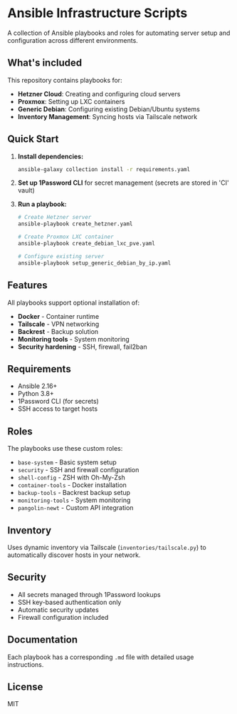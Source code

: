 # Ansible Infrastructure Scripts

A collection of Ansible playbooks and roles for automating server setup and configuration across different environments.

## What's included

This repository contains playbooks for:
- **Hetzner Cloud**: Creating and configuring cloud servers
- **Proxmox**: Setting up LXC containers 
- **Generic Debian**: Configuring existing Debian/Ubuntu systems
- **Inventory Management**: Syncing hosts via Tailscale network

## Quick Start

1. **Install dependencies:**
   ```bash
   ansible-galaxy collection install -r requirements.yaml
   ```

2. **Set up 1Password CLI** for secret management (secrets are stored in 'CI' vault)

3. **Run a playbook:**
   ```bash
   # Create Hetzner server
   ansible-playbook create_hetzner.yaml
   
   # Create Proxmox LXC container
   ansible-playbook create_debian_lxc_pve.yaml
   
   # Configure existing server
   ansible-playbook setup_generic_debian_by_ip.yaml
   ```

## Features

All playbooks support optional installation of:
- **Docker** - Container runtime
- **Tailscale** - VPN networking
- **Backrest** - Backup solution
- **Monitoring tools** - System monitoring
- **Security hardening** - SSH, firewall, fail2ban

## Requirements

- Ansible 2.16+
- Python 3.8+
- 1Password CLI (for secrets)
- SSH access to target hosts

## Roles

The playbooks use these custom roles:
- `base-system` - Basic system setup
- `security` - SSH and firewall configuration
- `shell-config` - ZSH with Oh-My-Zsh
- `container-tools` - Docker installation
- `backup-tools` - Backrest backup setup
- `monitoring-tools` - System monitoring
- `pangolin-newt` - Custom API integration

## Inventory

Uses dynamic inventory via Tailscale (`inventories/tailscale.py`) to automatically discover hosts in your network.

## Security

- All secrets managed through 1Password lookups
- SSH key-based authentication only
- Automatic security updates
- Firewall configuration included

## Documentation

Each playbook has a corresponding `.md` file with detailed usage instructions.

## License

MIT